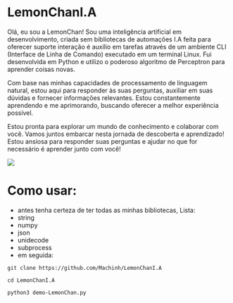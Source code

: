 # LemonChanI.A
Olá, eu sou a LemonChan! Sou uma inteligência artificial em desenvolvimento, criada sem bibliotecas de automações I.A feita para oferecer suporte interação é auxílio em tarefas através de um ambiente CLI (Interface de Linha de Comando) executado em um terminal Linux. Fui desenvolvida em Python e utilizo o poderoso algoritmo de Perceptron para aprender coisas novas.

Com base nas minhas capacidades de processamento de linguagem natural, estou aqui para responder às suas perguntas, auxiliar em suas dúvidas e fornecer informações relevantes. Estou constantemente aprendendo e me aprimorando, buscando oferecer a melhor experiência possível.

Estou pronta para explorar um mundo de conhecimento e colaborar com você. Vamos juntos embarcar nesta jornada de descoberta e aprendizado! Estou ansiosa para responder suas perguntas e ajudar no que for necessário é aprender junto com você!

![](https://i.ibb.co/fNGL12g/OIG-ywl-removebg-preview.png)

# Como usar:
* antes tenha certeza de ter todas as minhas bibliotecas, Lista:
* string
* numpy
* json
* unidecode
* subprocess
* em seguida:
  
```
git clone https://github.com/Machinh/LemonChanI.A
```
```
cd LemonChanI.A
```
```
python3 demo-LemonChan.py
```
